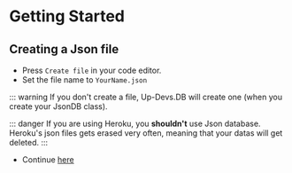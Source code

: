 # Getting Started
## Creating a Json file
* Press `Create file` in your code editor.
* Set the file name to `YourName.json`

::: warning
If you don't create a file, Up-Devs.DB will create one (when you create your JsonDB class).

::: danger
If you are using Heroku, you **shouldn't** use Json database. Heroku's json files gets erased very often, meaning that your datas will get deleted.
:::

* Continue [here](./first.md)
